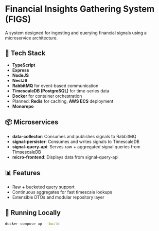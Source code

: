 # Financial Insights Gathering System (FIGS)

A system designed for ingesting and querying financial signals using a microservice architecture.

## 🧠 Tech Stack
- **TypeScript**
- **Express**
- **NodeJS**
- **NestJS** 
- **RabbitMQ** for event-based communication
- **TimescaleDB (PostgreSQL)** for time-series data
- **Docker** for container orchestration
- Planned: **Redis** for caching, **AWS ECS** deployment
- **Monorepo**
  
## 📦 Microservices

- **data-collector**: Consumes and publishes signals to RabbitMQ
- **signal-persister**: Consumes and writes signals to TimescaleDB
- **signal-query-api**: Serves raw + aggregated signal queries from TimsescaleDB
- **micro-frontend**: Displays data from signal-query-api

## 📊 Features

- Raw + bucketed query support
- Continuous aggregates for fast timescale lookups
- Extensible DTOs and modular repository layer

## 🚀 Running Locally

```bash
docker compose up --build

